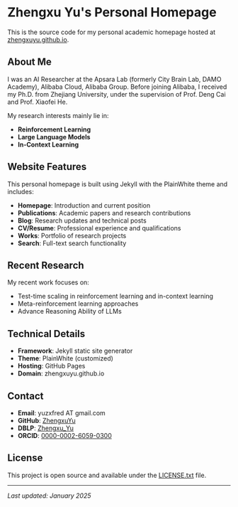 # Zhengxu Yu's Personal Homepage

This is the source code for my personal academic homepage hosted at [zhengxuyu.github.io](https://zhengxuyu.github.io).

## About Me

I was an AI Researcher at the Apsara Lab (formerly City Brain Lab, DAMO Academy), Alibaba Cloud, Alibaba Group. Before joining Alibaba, I received my Ph.D. from Zhejiang University, under the supervision of Prof. Deng Cai and Prof. Xiaofei He.

My research interests mainly lie in:
- **Reinforcement Learning**
- **Large Language Models** 
- **In-Context Learning**

## Website Features

This personal homepage is built using Jekyll with the PlainWhite theme and includes:

- **Homepage**: Introduction and current position
- **Publications**: Academic papers and research contributions
- **Blog**: Research updates and technical posts
- **CV/Resume**: Professional experience and qualifications
- **Works**: Portfolio of research projects
- **Search**: Full-text search functionality

## Recent Research

My recent work focuses on:
- Test-time scaling in reinforcement learning and in-context learning
- Meta-reinforcement learning approaches
- Advance Reasoning Ability of LLMs

## Technical Details

- **Framework**: Jekyll static site generator
- **Theme**: PlainWhite (customized)
- **Hosting**: GitHub Pages
- **Domain**: zhengxuyu.github.io

## Contact

- **Email**: yuzxfred AT gmail.com
- **GitHub**: [ZhengxuYu](https://github.com/ZhengxuYu)
- **DBLP**: [Zhengxu_Yu](https://dblp.org/pid/246/3155)
- **ORCID**: [0000-0002-6059-0300](https://orcid.org/0000-0002-6059-0300)

## License

This project is open source and available under the [LICENSE.txt](LICENSE.txt) file.

---

*Last updated: January 2025* 